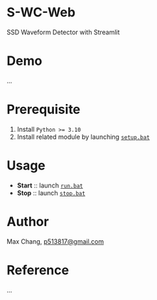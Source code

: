 # S-WC-Web
SSD Waveform Detector with Streamlit

# Demo
...

# Prerequisite
1. Install `Python >= 3.10`
2. Install related module by launching [`setup.bat`](setup.bat)

# Usage
* **Start** :: launch [`run.bat`](run.bat)
* **Stop** :: launch [`stop.bat`](stop.bat)

# Author
Max Chang, p513817@gmail.com

# Reference
...